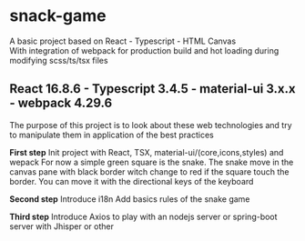 # snack-game
A basic project based on React - Typescript - HTML Canvas <br>
With integration of webpack for production build and hot loading during modifying scss/ts/tsx files
## React 16.8.6 - Typescript 3.4.5 - material-ui 3.x.x - webpack 4.29.6

The purpose of this project is to look about these web technologies and try to manipulate them in application of the best practices

**First step**
Init project with React, TSX, material-ui/(core,icons,styles) and wepack
For now a simple green square is the snake.
The snake move in the canvas pane with black border witch change to red if the square touch the border.
You can move it with the directional keys of the keyboard

**Second step**
Introduce i18n
Add basics rules of the snake game

**Third step**
Introduce Axios to play with an nodejs server or spring-boot server with Jhisper or other

